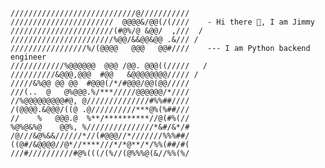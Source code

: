 ```
////////////////////////////@///////////
///////////////////////  @@@@&/@@(/(////    - Hi there 👋, I am Jimmy
///////////////////////(#@%/@ &@@/  ,///  /
///////////////////////%@@/&&@@&@@ .&/// /
/////////////////%/(@@@@   @@@   @@#////    --- I am Python backend engineer
////////////%@@@@@@  @@@ /@@. @@@((/////   /
//////////&@@@,@@@  #@@   &@@@@@@@@///// /
/////&%@@ @@ @@  #@@@(/*/#@@@/@@(@@/////
///(..  @   @%@@@.%/***/////@@@@@@/*////
//%@@@@@@@@@#@, @//////////////#%%##////
/(@@@@.&@@@/((@ .@//////////***@%(%##///
//    %   @@@.@  %**/**********//@(#%(//
%@%@&%@    @@%, %///////////////*&#/&*/#
/@///&@%&&//////*//(#@@@//*///////%%%##/
((@#/&@@@@//@*//****///*/*@**/*/%%(##/#(
///#//////////#@%(((/(%//(@%%%@(&//%%(%/

```
<!--
**nicehorse06/nicehorse06** is a ✨ _special_ ✨ repository because its `README.md` (this file) appears on your GitHub profile.

Here are some ideas to get you started:

- 🔭 I’m currently working on ...
- 🌱 I’m currently learning ...
- 👯 I’m looking to collaborate on ...
- 🤔 I’m looking for help with ...
- 💬 Ask me about ...
- 📫 How to reach me: ...
- 😄 Pronouns: ...
- ⚡ Fun fact: ...
-->
